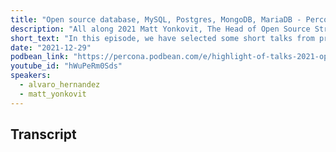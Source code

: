 ```yaml
---
title: "Open source database, MySQL, Postgres, MongoDB, MariaDB - Percona Podcast Special Edition 49"
description: "All along 2021 Matt Yonkovit, The Head of Open Source Strategy, sat down with special guests to talk about the open-source community, databases features, trends, and more."
short_text: "In this episode, we have selected some short talks from previous podcasts. More talks are coming for 2022. Thank you for following us!"
date: "2021-12-29"
podbean_link: "https://percona.podbean.com/e/highlight-of-talks-2021-open-source-database-mysql-postgres-mongodb-mariadb-part-01-special-edition-49/"
youtube_id: "hWuPeRm0Sds"
speakers:
  - alvaro_hernandez
  - matt_yonkovit
---
```


## Transcript




